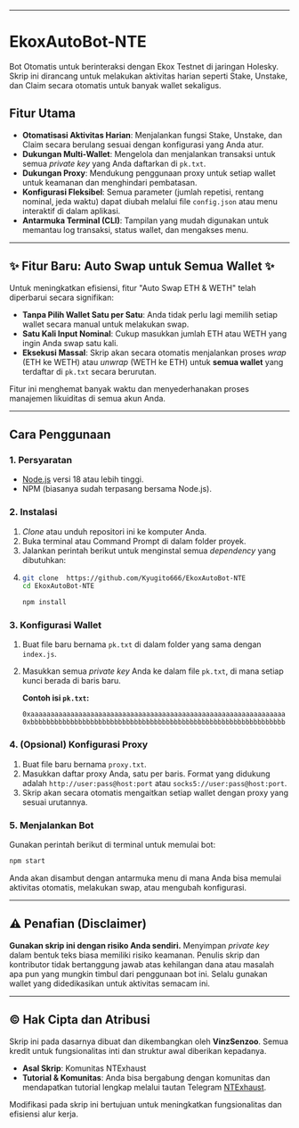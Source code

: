 -----

# EkoxAutoBot-NTE

Bot Otomatis untuk berinteraksi dengan Ekox Testnet di jaringan Holesky. Skrip ini dirancang untuk melakukan aktivitas harian seperti Stake, Unstake, dan Claim secara otomatis untuk banyak wallet sekaligus.

## Fitur Utama

  - **Otomatisasi Aktivitas Harian**: Menjalankan fungsi Stake, Unstake, dan Claim secara berulang sesuai dengan konfigurasi yang Anda atur.
  - **Dukungan Multi-Wallet**: Mengelola dan menjalankan transaksi untuk semua *private key* yang Anda daftarkan di `pk.txt`.
  - **Dukungan Proxy**: Mendukung penggunaan proxy untuk setiap wallet untuk keamanan dan menghindari pembatasan.
  - **Konfigurasi Fleksibel**: Semua parameter (jumlah repetisi, rentang nominal, jeda waktu) dapat diubah melalui file `config.json` atau menu interaktif di dalam aplikasi.
  - **Antarmuka Terminal (CLI)**: Tampilan yang mudah digunakan untuk memantau log transaksi, status wallet, dan mengakses menu.

-----

## ✨ Fitur Baru: Auto Swap untuk Semua Wallet ✨

Untuk meningkatkan efisiensi, fitur "Auto Swap ETH & WETH" telah diperbarui secara signifikan:

  - **Tanpa Pilih Wallet Satu per Satu**: Anda tidak perlu lagi memilih setiap wallet secara manual untuk melakukan swap.
  - **Satu Kali Input Nominal**: Cukup masukkan jumlah ETH atau WETH yang ingin Anda swap satu kali.
  - **Eksekusi Massal**: Skrip akan secara otomatis menjalankan proses *wrap* (ETH ke WETH) atau *unwrap* (WETH ke ETH) untuk **semua wallet** yang terdaftar di `pk.txt` secara berurutan.

Fitur ini menghemat banyak waktu dan menyederhanakan proses manajemen likuiditas di semua akun Anda.

-----

## Cara Penggunaan

### 1\. Persyaratan

  - [Node.js](https://nodejs.org/) versi 18 atau lebih tinggi.
  - NPM (biasanya sudah terpasang bersama Node.js).

### 2\. Instalasi

1.  *Clone* atau unduh repositori ini ke komputer Anda.
2.  Buka terminal atau Command Prompt di dalam folder proyek.
3.  Jalankan perintah berikut untuk menginstal semua *dependency* yang dibutuhkan:
4.  ```bash
    git clone  https://github.com/Kyugito666/EkoxAutoBot-NTE
    cd EkoxAutoBot-NTE
    ```
    ```bash
    npm install
    ```

### 3\. Konfigurasi Wallet

1.  Buat file baru bernama `pk.txt` di dalam folder yang sama dengan `index.js`.

2.  Masukkan semua *private key* Anda ke dalam file `pk.txt`, di mana setiap kunci berada di baris baru.

    **Contoh isi `pk.txt`:**

    ```
    0xaaaaaaaaaaaaaaaaaaaaaaaaaaaaaaaaaaaaaaaaaaaaaaaaaaaaaaaaaaaaaaaa
    0xbbbbbbbbbbbbbbbbbbbbbbbbbbbbbbbbbbbbbbbbbbbbbbbbbbbbbbbbbbbbbbbb
    ```

### 4\. (Opsional) Konfigurasi Proxy

1.  Buat file baru bernama `proxy.txt`.
2.  Masukkan daftar proxy Anda, satu per baris. Format yang didukung adalah `http://user:pass@host:port` atau `socks5://user:pass@host:port`.
3.  Skrip akan secara otomatis mengaitkan setiap wallet dengan proxy yang sesuai urutannya.

### 5\. Menjalankan Bot

Gunakan perintah berikut di terminal untuk memulai bot:

```bash
npm start
```

Anda akan disambut dengan antarmuka menu di mana Anda bisa memulai aktivitas otomatis, melakukan swap, atau mengubah konfigurasi.

-----

## ⚠️ Penafian (Disclaimer)

**Gunakan skrip ini dengan risiko Anda sendiri.** Menyimpan *private key* dalam bentuk teks biasa memiliki risiko keamanan. Penulis skrip dan kontributor tidak bertanggung jawab atas kehilangan dana atau masalah apa pun yang mungkin timbul dari penggunaan bot ini. Selalu gunakan wallet yang didedikasikan untuk aktivitas semacam ini.

-----

## ©️ Hak Cipta dan Atribusi

Skrip ini pada dasarnya dibuat dan dikembangkan oleh **VinzSenzoo**. Semua kredit untuk fungsionalitas inti dan struktur awal diberikan kepadanya.

  - **Asal Skrip**: Komunitas NTExhaust
  - **Tutorial & Komunitas**: Anda bisa bergabung dengan komunitas dan mendapatkan tutorial lengkap melalui tautan Telegram [NTExhaust](https://t.me/NTExhaust).

Modifikasi pada skrip ini bertujuan untuk meningkatkan fungsionalitas dan efisiensi alur kerja.
